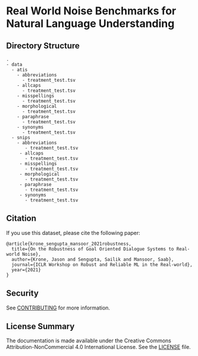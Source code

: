 # Real World Noise Benchmarks for Natural Language Understanding

## Directory Structure

```
.
- data
  - atis
    - abbreviations
      - treatment_test.tsv 
    - allcaps
      - treatment_test.tsv
    - misspellings
      - treatment_test.tsv
    - morphological
      - treatment_test.tsv
    - paraphrase
      - treatment_test.tsv
    - synonyms
      - treatment_test.tsv
  - snips
    - abbreviations
       - treatment_test.tsv
     - allcaps
       - treatment_test.tsv
     - misspellings
       - treatment_test.tsv
     - morphological
       - treatment_test.tsv
     - paraphrase
       - treatment_test.tsv
     - synonyms
       - treatment_test.tsv
```

## Citation

If you use this dataset, please cite the following paper:
```
@article{krone_sengupta_mansoor_2021robustness,
  title={On the Robustness of Goal Oriented Dialogue Systems to Real-world Noise},
  author={Krone, Jason and Sengupta, Sailik and Mansoor, Saab},
  journal={ICLR Workshop on Robust and Reliable ML in the Real-world},
  year={2021}
}
```

## Security

See [CONTRIBUTING](CONTRIBUTING.md#security-issue-notifications) for more information.

## License Summary

The documentation is made available under the Creative Commons Attribution-NonCommercial 4.0 International License. See the [LICENSE](LICENSE) file.

